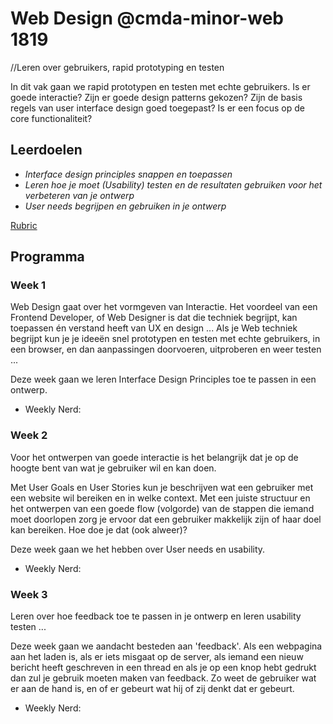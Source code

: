 # Web Design @cmda-minor-web 1819
//Leren over gebruikers, rapid prototyping en testen

In dit vak gaan we rapid prototypen en testen met echte gebruikers. Is er goede interactie? Zijn er goede design patterns gekozen? Zijn de basis regels van user interface design goed toegepast? Is er een focus op de core functionaliteit?


## Leerdoelen
- _Interface design principles snappen en toepassen_
- _Leren hoe je moet (Usability) testen en de resultaten gebruiken voor het verbeteren van je ontwerp_
- _User needs begrijpen en gebruiken in je ontwerp_

[Rubric](/)

## Programma

### Week 1
Web Design gaat over het vormgeven van Interactie. Het voordeel van een Frontend Developer, of Web Designer is dat die techniek begrijpt, kan toepassen én verstand heeft van UX en design ... Als je Web techniek begrijpt kun je je ideeën snel prototypen en testen met echte gebruikers, in een browser, en dan aanpassingen doorvoeren, uitproberen en weer testen ...

Deze week gaan we leren Interface Design Principles toe te passen in een ontwerp.

- Weekly Nerd:

### Week 2
Voor het ontwerpen van goede interactie is het belangrijk dat je op de hoogte bent van wat je gebruiker wil en kan doen.

Met User Goals en User Stories kun je beschrijven wat een gebruiker met een website wil bereiken en in welke context. Met een juiste structuur en het ontwerpen van een goede flow (volgorde) van de stappen die iemand moet doorlopen zorg je ervoor dat een gebruiker makkelijk zijn of haar doel kan bereiken. Hoe doe je dat (ook alweer)?

Deze week gaan we het hebben over User needs en usability.

- Weekly Nerd:


### Week 3
Leren over hoe feedback toe te passen in je ontwerp en leren usability testen ...

Deze week gaan we aandacht besteden aan 'feedback'. Als een webpagina aan het laden is, als er iets misgaat op de server, als iemand een nieuw bericht heeft geschreven in een thread en als je op een knop hebt gedrukt dan zul je gebruik moeten maken van feedback. Zo weet de gebruiker wat er aan de hand is, en of er gebeurt wat hij of zij denkt dat er gebeurt.

- Weekly Nerd:
